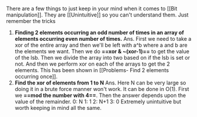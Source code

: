 There are a few things to just keep in your mind when it comes to [[Bit manipulation]]. They are [[Unintuitive]] so you can't understand them. Just remember the tricks

1. **Finding 2 elements occurring an odd number of times in an array of elements occurring even number of times.**
	Ans. First we need to take a xor of the entire array and then we'll be left with a^b where a and b are the elements we want. Then we do **==xor & ~(xor-1)==** to get the value of the lsb. Then we divide the array into two based on if the lsb is set or not. And then we perform xor on each of the arrays to get the 2 elements. 
	This has been shown in [[Problems- Find 2 elements occurring once]].
2. **Find the xor of elements from 1 to N**
	Ans. Here N can be very large so doing it in a brute force manner won't work. It can be done in O(1). First we **==mod the number with 4==**. Then the answer depends upon the value of the remainder. 
	0: N
	1: 1
	2: N+1
	3: 0
	Extremely unintuitive but worth keeping in mind all the same. 